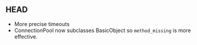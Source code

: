 HEAD
--------

- More precise timeouts
- ConnectionPool now subclasses BasicObject so `method_missing` is more effective.
